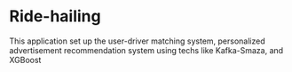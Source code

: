 # Ride-hailing
This application set up the user-driver matching system, personalized advertisement recommendation system using techs like Kafka-Smaza, and XGBoost
